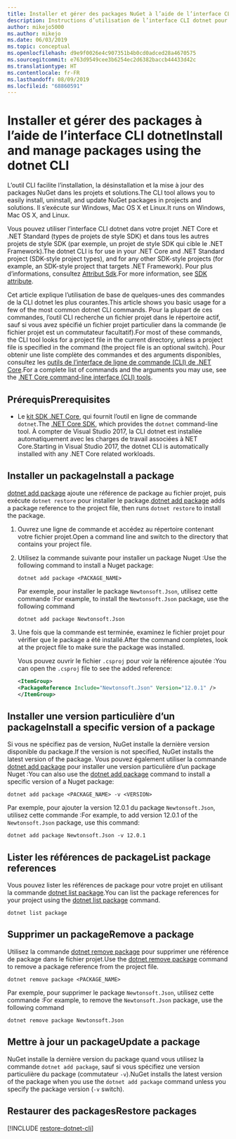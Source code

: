 ```yaml
---
title: Installer et gérer des packages NuGet à l’aide de l’interface CLI dotnet
description: Instructions d’utilisation de l’interface CLI dotnet pour gérer des packages NuGet.
author: mikejo5000
ms.author: mikejo
ms.date: 06/03/2019
ms.topic: conceptual
ms.openlocfilehash: d9e9f0026e4c907351b4b0cd0adced28a4670575
ms.sourcegitcommit: e763d9549cee3b6254ec2d6382baccb44433d42c
ms.translationtype: HT
ms.contentlocale: fr-FR
ms.lasthandoff: 08/09/2019
ms.locfileid: "68860591"
---
```

# <a name="install-and-manage-packages-using-the-dotnet-cli"></a><span data-ttu-id="8a6f3-103">Installer et gérer des packages à l’aide de l’interface CLI dotnet</span><span class="sxs-lookup"><span data-stu-id="8a6f3-103">Install and manage packages using the dotnet CLI</span></span>

<span data-ttu-id="8a6f3-104">L’outil CLI facilite l’installation, la désinstallation et la mise à jour des packages NuGet dans les projets et solutions.</span><span class="sxs-lookup"><span data-stu-id="8a6f3-104">The CLI tool allows you to easily install, uninstall, and update NuGet packages in projects and solutions.</span></span> <span data-ttu-id="8a6f3-105">Il s’exécute sur Windows, Mac OS X et Linux.</span><span class="sxs-lookup"><span data-stu-id="8a6f3-105">It runs on Windows, Mac OS X, and Linux.</span></span>

<span data-ttu-id="8a6f3-106">Vous pouvez utiliser l’interface CLI dotnet dans votre projet .NET Core et .NET Standard (types de projets de style SDK) et dans tous les autres projets de style SDK (par exemple, un projet de style SDK qui cible le .NET Framework).</span><span class="sxs-lookup"><span data-stu-id="8a6f3-106">The dotnet CLI is for use in your .NET Core and .NET Standard project (SDK-style project types), and for any other SDK-style projects (for example, an SDK-style project that targets .NET Framework).</span></span> <span data-ttu-id="8a6f3-107">Pour plus d’informations, consultez [Attribut Sdk](/dotnet/core/tools/csproj#additions).</span><span class="sxs-lookup"><span data-stu-id="8a6f3-107">For more information, see [SDK attribute](/dotnet/core/tools/csproj#additions).</span></span>

<span data-ttu-id="8a6f3-108">Cet article explique l’utilisation de base de quelques-unes des commandes de la CLI dotnet les plus courantes.</span><span class="sxs-lookup"><span data-stu-id="8a6f3-108">This article shows you basic usage for a few of the most common dotnet CLI commands.</span></span> <span data-ttu-id="8a6f3-109">Pour la plupart de ces commandes, l’outil CLI recherche un fichier projet dans le répertoire actif, sauf si vous avez spécifié un fichier projet particulier dans la commande (le fichier projet est un commutateur facultatif).</span><span class="sxs-lookup"><span data-stu-id="8a6f3-109">For most of these commands, the CLI tool looks for a project file in the current directory, unless a project file is specified in the command (the project file is an optional switch).</span></span> <span data-ttu-id="8a6f3-110">Pour obtenir une liste complète des commandes et des arguments disponibles, consultez les [outils de l’interface de ligne de commande (CLI) de .NET Core](../reference/dotnet-commands.md).</span><span class="sxs-lookup"><span data-stu-id="8a6f3-110">For a complete list of commands and the arguments you may use, see the [.NET Core command-line interface (CLI) tools](../reference/dotnet-commands.md).</span></span>

## <a name="prerequisites"></a><span data-ttu-id="8a6f3-111">Prérequis</span><span class="sxs-lookup"><span data-stu-id="8a6f3-111">Prerequisites</span></span>

- <span data-ttu-id="8a6f3-112">Le [kit SDK .NET Core](https://www.microsoft.com/net/download/), qui fournit l’outil en ligne de commande `dotnet`.</span><span class="sxs-lookup"><span data-stu-id="8a6f3-112">The [.NET Core SDK](https://www.microsoft.com/net/download/), which provides the `dotnet` command-line tool.</span></span> <span data-ttu-id="8a6f3-113">À compter de Visual Studio 2017, la CLI dotnet est installée automatiquement avec les charges de travail associées à NET Core.</span><span class="sxs-lookup"><span data-stu-id="8a6f3-113">Starting in Visual Studio 2017, the dotnet CLI is automatically installed with any .NET Core related workloads.</span></span>

## <a name="install-a-package"></a><span data-ttu-id="8a6f3-114">Installer un package</span><span class="sxs-lookup"><span data-stu-id="8a6f3-114">Install a package</span></span>

<span data-ttu-id="8a6f3-115">[dotnet add package](/dotnet/core/tools/dotnet-add-package?tabs=netcore2x) ajoute une référence de package au fichier projet, puis exécute `dotnet restore` pour installer le package.</span><span class="sxs-lookup"><span data-stu-id="8a6f3-115">[dotnet add package](/dotnet/core/tools/dotnet-add-package?tabs=netcore2x) adds a package reference to the project file, then runs `dotnet restore` to install the package.</span></span>

1. <span data-ttu-id="8a6f3-116">Ouvrez une ligne de commande et accédez au répertoire contenant votre fichier projet.</span><span class="sxs-lookup"><span data-stu-id="8a6f3-116">Open a command line and switch to the directory that contains your project file.</span></span>

2. <span data-ttu-id="8a6f3-117">Utilisez la commande suivante pour installer un package Nuget :</span><span class="sxs-lookup"><span data-stu-id="8a6f3-117">Use the following command to install a Nuget package:</span></span>

    ```cli
    dotnet add package <PACKAGE_NAME>
    ```

    <span data-ttu-id="8a6f3-118">Par exemple, pour installer le package `Newtonsoft.Json`, utilisez cette commande :</span><span class="sxs-lookup"><span data-stu-id="8a6f3-118">For example, to install the `Newtonsoft.Json` package, use the following command</span></span>

    ```cli
    dotnet add package Newtonsoft.Json
    ```

3. <span data-ttu-id="8a6f3-119">Une fois que la commande est terminée, examinez le fichier projet pour vérifier que le package a été installé.</span><span class="sxs-lookup"><span data-stu-id="8a6f3-119">After the command completes, look at the project file to make sure the package was installed.</span></span>

   <span data-ttu-id="8a6f3-120">Vous pouvez ouvrir le fichier `.csproj` pour voir la référence ajoutée :</span><span class="sxs-lookup"><span data-stu-id="8a6f3-120">You can open the `.csproj` file to see the added reference:</span></span>

    ```xml
   <ItemGroup>
    <PackageReference Include="Newtonsoft.Json" Version="12.0.1" />
   </ItemGroup>
    ```

## <a name="install-a-specific-version-of-a-package"></a><span data-ttu-id="8a6f3-121">Installer une version particulière d’un package</span><span class="sxs-lookup"><span data-stu-id="8a6f3-121">Install a specific version of a package</span></span>

<span data-ttu-id="8a6f3-122">Si vous ne spécifiez pas de version, NuGet installe la dernière version disponible du package.</span><span class="sxs-lookup"><span data-stu-id="8a6f3-122">If the version is not specified, NuGet installs the latest version of the package.</span></span> <span data-ttu-id="8a6f3-123">Vous pouvez également utiliser la commande [dotnet add package](/dotnet/core/tools/dotnet-add-package?tabs=netcore2x) pour installer une version particulière d’un package Nuget :</span><span class="sxs-lookup"><span data-stu-id="8a6f3-123">You can also use the [dotnet add package](/dotnet/core/tools/dotnet-add-package?tabs=netcore2x) command to install a specific version of a Nuget package:</span></span>

```cli
dotnet add package <PACKAGE_NAME> -v <VERSION>
```

<span data-ttu-id="8a6f3-124">Par exemple, pour ajouter la version 12.0.1 du package `Newtonsoft.Json`, utilisez cette commande :</span><span class="sxs-lookup"><span data-stu-id="8a6f3-124">For example, to add version 12.0.1 of the `Newtonsoft.Json` package, use this command:</span></span>

```cli
dotnet add package Newtonsoft.Json -v 12.0.1
```

## <a name="list-package-references"></a><span data-ttu-id="8a6f3-125">Lister les références de package</span><span class="sxs-lookup"><span data-stu-id="8a6f3-125">List package references</span></span>

<span data-ttu-id="8a6f3-126">Vous pouvez lister les références de package pour votre projet en utilisant la commande [dotnet list package](/dotnet/core/tools/dotnet-list-package?tabs=netcore2x).</span><span class="sxs-lookup"><span data-stu-id="8a6f3-126">You can list the package references for your project using the [dotnet list package](/dotnet/core/tools/dotnet-list-package?tabs=netcore2x) command.</span></span>

```cli
dotnet list package
```

## <a name="remove-a-package"></a><span data-ttu-id="8a6f3-127">Supprimer un package</span><span class="sxs-lookup"><span data-stu-id="8a6f3-127">Remove a package</span></span>

<span data-ttu-id="8a6f3-128">Utilisez la commande [dotnet remove package](/dotnet/core/tools/dotnet-remove-package?tabs=netcore2x) pour supprimer une référence de package dans le fichier projet.</span><span class="sxs-lookup"><span data-stu-id="8a6f3-128">Use the [dotnet remove package](/dotnet/core/tools/dotnet-remove-package?tabs=netcore2x) command to remove a package reference from the project file.</span></span>

```cli
dotnet remove package <PACKAGE_NAME>
```

<span data-ttu-id="8a6f3-129">Par exemple, pour supprimer le package `Newtonsoft.Json`, utilisez cette commande :</span><span class="sxs-lookup"><span data-stu-id="8a6f3-129">For example, to remove the `Newtonsoft.Json` package, use the following command</span></span>

```cli
dotnet remove package Newtonsoft.Json
```

## <a name="update-a-package"></a><span data-ttu-id="8a6f3-130">Mettre à jour un package</span><span class="sxs-lookup"><span data-stu-id="8a6f3-130">Update a package</span></span>

<span data-ttu-id="8a6f3-131">NuGet installe la dernière version du package quand vous utilisez la commande `dotnet add package`, sauf si vous spécifiez une version particulière du package (commutateur `-v`).</span><span class="sxs-lookup"><span data-stu-id="8a6f3-131">NuGet installs the latest version of the package when you use the `dotnet add package` command unless you specify the package version (`-v` switch).</span></span>

## <a name="restore-packages"></a><span data-ttu-id="8a6f3-132">Restaurer des packages</span><span class="sxs-lookup"><span data-stu-id="8a6f3-132">Restore packages</span></span>

[!INCLUDE [restore-dotnet-cli](includes/restore-dotnet-cli.md)]
